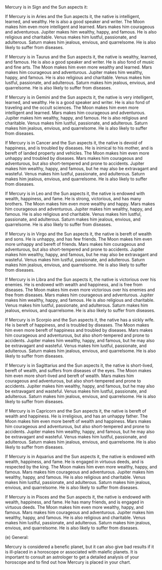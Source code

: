 Mercury is in Sign and the Sun aspects it:

If Mercury is in Aries and the Sun aspects it, the native is intelligent, learned, and wealthy. He is also a good speaker and writer. The Moon makes him even more intelligent and learned. Mars makes him courageous and adventurous. Jupiter makes him wealthy, happy, and famous. He is also religious and charitable. Venus makes him lustful, passionate, and adulterous. Saturn makes him jealous, envious, and quarrelsome. He is also likely to suffer from diseases.

If Mercury is in Taurus and the Sun aspects it, the native is wealthy, learned, and famous. He is also a good speaker and writer. He is also fond of music and fine arts. The Moon makes him even more wealthy and learned. Mars makes him courageous and adventurous. Jupiter makes him wealthy, happy, and famous. He is also religious and charitable. Venus makes him lustful, passionate, and adulterous. Saturn makes him jealous, envious, and quarrelsome. He is also likely to suffer from diseases.

If Mercury is in Gemini and the Sun aspects it, the native is very intelligent, learned, and wealthy. He is a good speaker and writer. He is also fond of traveling and the occult sciences. The Moon makes him even more intelligent and learned. Mars makes him courageous and adventurous. Jupiter makes him wealthy, happy, and famous. He is also religious and charitable. Venus makes him lustful, passionate, and adulterous. Saturn makes him jealous, envious, and quarrelsome. He is also likely to suffer from diseases.

If Mercury is in Cancer and the Sun aspects it, the native is devoid of happiness, and is troubled by diseases. He is inimical to his mother, and is bereft of landed property and vehicles. The Moon makes him even more unhappy and troubled by diseases. Mars makes him courageous and adventurous, but also short-tempered and prone to accidents. Jupiter makes him wealthy, happy, and famous, but he may also be extravagant and wasteful. Venus makes him lustful, passionate, and adulterous. Saturn makes him jealous, envious, and quarrelsome. He is also likely to suffer from diseases.

If Mercury is in Leo and the Sun aspects it, the native is endowed with wealth, happiness, and fame. He is strong, victorious, and has many brothers. The Moon makes him even more wealthy and happy. Mars makes him courageous and adventurous. Jupiter makes him wealthy, happy, and famous. He is also religious and charitable. Venus makes him lustful, passionate, and adulterous. Saturn makes him jealous, envious, and quarrelsome. He is also likely to suffer from diseases.

If Mercury is in Virgo and the Sun aspects it, the native is bereft of wealth and sons. He is unhappy, and has few friends. The Moon makes him even more unhappy and bereft of friends. Mars makes him courageous and adventurous, but also short-tempered and prone to accidents. Jupiter makes him wealthy, happy, and famous, but he may also be extravagant and wasteful. Venus makes him lustful, passionate, and adulterous. Saturn makes him jealous, envious, and quarrelsome. He is also likely to suffer from diseases.

If Mercury is in Libra and the Sun aspects it, the native is victorious over his enemies. He is endowed with wealth and happiness, and is free from diseases. The Moon makes him even more victorious over his enemies and free from diseases. Mars makes him courageous and adventurous. Jupiter makes him wealthy, happy, and famous. He is also religious and charitable. Venus makes him lustful, passionate, and adulterous. Saturn makes him jealous, envious, and quarrelsome. He is also likely to suffer from diseases.

If Mercury is in Scorpio and the Sun aspects it, the native has a sickly wife. He is bereft of happiness, and is troubled by diseases. The Moon makes him even more bereft of happiness and troubled by diseases. Mars makes him courageous and adventurous, but also short-tempered and prone to accidents. Jupiter makes him wealthy, happy, and famous, but he may also be extravagant and wasteful. Venus makes him lustful, passionate, and adulterous. Saturn makes him jealous, envious, and quarrelsome. He is also likely to suffer from diseases.

If Mercury is in Sagittarius and the Sun aspects it, the native is short-lived, bereft of wealth, and suffers from diseases of the eyes. The Moon makes him even more short-lived and bereft of wealth. Mars makes him courageous and adventurous, but also short-tempered and prone to accidents. Jupiter makes him wealthy, happy, and famous, but he may also be extravagant and wasteful. Venus makes him lustful, passionate, and adulterous. Saturn makes him jealous, envious, and quarrelsome. He is also likely to suffer from diseases.

If Mercury is in Capricorn and the Sun aspects it, the native is bereft of wealth and happiness. He is irreligious, and has an unhappy father. The Moon makes him even more bereft of wealth and happiness. Mars makes him courageous and adventurous, but also short-tempered and prone to accidents. Jupiter makes him wealthy, happy, and famous, but he may also be extravagant and wasteful. Venus makes him lustful, passionate, and adulterous. Saturn makes him jealous, envious, and quarrelsome. He is also likely to suffer from diseases.

If Mercury is in Aquarius and the Sun aspects it, the native is endowed with wealth, happiness, and fame. He is engaged in virtuous deeds, and is respected by the king. The Moon makes him even more wealthy, happy, and famous. Mars makes him courageous and adventurous. Jupiter makes him wealthy, happy, and famous. He is also religious and charitable. Venus makes him lustful, passionate, and adulterous. Saturn makes him jealous, envious, and quarrelsome. He is also likely to suffer from diseases.

If Mercury is in Pisces and the Sun aspects it, the native is endowed with wealth, happiness, and fame. He has many friends, and is engaged in virtuous deeds. The Moon makes him even more wealthy, happy, and famous. Mars makes him courageous and adventurous. Jupiter makes him wealthy, happy, and famous. He is also religious and charitable. Venus makes him lustful, passionate, and adulterous. Saturn makes him jealous, envious, and quarrelsome. He is also likely to suffer from diseases.

(e) General:

Mercury is considered a benefic planet, but it can also give bad results if it is ill-placed in a horoscope or associated with malefic planets. It is important to consult an astrologer to get a detailed analysis of your horoscope and to find out how Mercury is placed in your chart. 
